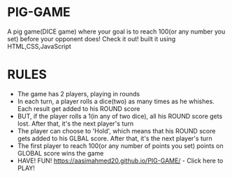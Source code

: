 # PIG-GAME
A pig game(DICE game) where your goal is to reach 100(or any number you set) before your opponent does! Check it out! built it using HTML,CSS,JavaScript
# RULES
- The game has 2 players, playing in rounds
- In each turn, a player rolls a dice(two) as many times as he whishes. Each result get added to his ROUND score
- BUT, if the player rolls a 1(in any of two dice), all his ROUND score gets lost. After that, it's the next player's turn
- The player can choose to 'Hold', which means that his ROUND score gets added to his GLBAL score. After that, it's the next player's turn
- The first player to reach 100(or any number of points you set) points on GLOBAL score wins the game
- HAVE! FUN!
https://aasimahmed20.github.io/PIG-GAME/    - Click here to PLAY!
